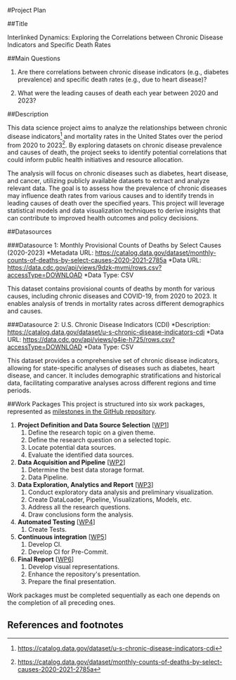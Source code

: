 #Project Plan

##Title

Interlinked Dynamics: Exploring the Correlations between Chronic Disease Indicators and Specific Death Rates

##Main Questions

1. Are there correlations between chronic disease indicators (e.g., diabetes prevalence) and specific death rates (e.g., due to heart disease)?

2. What were the leading causes of death each year between 2020 and 2023?

##Description

This data science project aims to analyze the relationships between chronic disease indicators[^r2] and mortality rates in the United States over the period from 2020 to 2023[^r1]. By exploring datasets on chronic disease prevalence and causes of death, the project seeks to identify potential correlations that could inform public health initiatives and resource allocation.

The analysis will focus on chronic diseases such as diabetes, heart disease, and cancer, utilizing publicly available datasets to extract and analyze relevant data. The goal is to assess how the prevalence of chronic diseases may influence death rates from various causes and to identify trends in leading causes of death over the specified years. This project will leverage statistical models and data visualization techniques to derive insights that can contribute to improved health outcomes and policy decisions.

##Datasources

###Datasource 1: Monthly Provisional Counts of Deaths by Select Causes (2020-2023)
*Metadata URL: https://catalog.data.gov/dataset/monthly-counts-of-deaths-by-select-causes-2020-2021-2785a
*Data URL: https://data.cdc.gov/api/views/9dzk-mvmi/rows.csv?accessType=DOWNLOAD
*Data Type: CSV

This dataset contains provisional counts of deaths by month for various causes, including chronic diseases and COVID-19, from 2020 to 2023. It enables analysis of trends in mortality rates across different demographics and causes.

###Datasource 2: U.S. Chronic Disease Indicators (CDI)
*Description: https://catalog.data.gov/dataset/u-s-chronic-disease-indicators-cdi
*Data URL: https://data.cdc.gov/api/views/g4ie-h725/rows.csv?accessType=DOWNLOAD
*Data Type: CSV

This dataset provides a comprehensive set of chronic disease indicators, allowing for state-specific analyses of diseases such as diabetes, heart disease, and cancer. It includes demographic stratifications and historical data, facilitating comparative analyses across different regions and time periods.

##Work Packages
This project is structured into six work packages, represented as [milestones in the GitHub repository](https://github.com/Ahsankkhan/advance_data_engineering/milestones?with_issues=no).

1. **Project Definition and Data Source Selection** [[WP1](https://github.com/Ahsankkhan/advance_data_engineering/milestone/1)]
    1. Define the research topic on a given theme.
    2. Define the research question on a selected topic.
    3. Locate potential data sources.
    4. Evaluate the identified data sources.
2. **Data Acquisition and Pipeline** [[WP2](https://github.com/Ahsankkhan/advance_data_engineering/milestone/2)]
    1. Determine the best data storage format.
    3. Data Pipeline.
3. **Data Exploration, Analytics and Report** [[WP3](https://github.com/Ahsankkhan/advance_data_engineering/milestone/3)]
    1. Conduct exploratory data analysis and preliminary visualization.
    2. Create DataLoader, Pipeline, Visualizations, Models, etc.
    3. Address all the research questions.
    4. Draw conclusions form the analysis. 
4. **Automated Testing** [[WP4](https://github.com/Ahsankkhan/advance_data_engineering/milestone/4)]
    1. Create Tests.
5. **Continuous integration** [[WP5](https://github.com/Ahsankkhan/advance_data_engineering/milestone/5)]
    1. Develop CI.
    2. Develop CI for Pre-Commit.
6. **Final Report** [[WP6](https://github.com/Ahsankkhan/advance_data_engineering/milestone/6)]
    1. Develop visual representations. 
    2. Enhance the repository's presentation. 
    3. Prepare the final presentation.


Work packages must be completed sequentially as each one depends on the completion of all preceding ones.

## References and footnotes

[^r1]:https://catalog.data.gov/dataset/monthly-counts-of-deaths-by-select-causes-2020-2021-2785a

[^r2]:https://catalog.data.gov/dataset/u-s-chronic-disease-indicators-cdi
